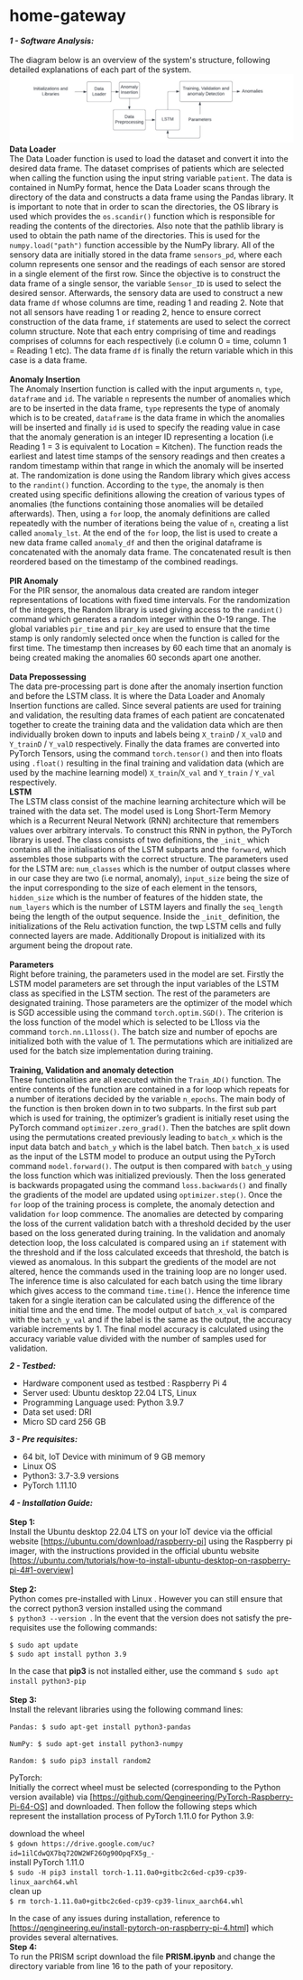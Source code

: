 # home-gateway

***1 - Software Analysis:***\
\
The diagram below is an overview of the system's structure, following detailed explanations of each part of the system.
![System Overview](SystemOverview.jpg)
**Data Loader**\
The Data Loader function is used to load the dataset and convert it into the desired data frame. The dataset comprises of patients which are selected when calling the function  using the input string  variable ```patient```.  The data is contained in NumPy format, hence the Data Loader scans through the directory of the data and constructs a data frame using the Pandas library. It is important to note that in order to scan the directories, the OS library is used which provides the ```os.scandir()``` function which is responsible for reading the contents of the directories. Also note that the pathlib library is used to obtain the path name of the directories. This is used for the ```numpy.load("path")``` function accessible by the NumPy library. All of the sensory data are initially stored in the data frame ```sensors_pd```, where each column represents one sensor and the readings of each sensor are stored in a single element of the first row. Since the objective is to construct the data frame of a single sensor, the variable ```Sensor_ID``` is used to select the desired sensor. Afterwards, the sensory data are used to construct a new data frame ```df``` whose columns are time, reading 1 and reading 2. Note that not all sensors have reading 1 or reading 2, hence to ensure correct construction of the data frame, ```if``` statements are used to select the correct column structure. Note that each entry comprising of time and readings comprises of columns for each respectively (i.e column 0 = time, column 1 = Reading 1 etc). The data frame ```df``` is finally the return variable which in this case is a data frame.\
\
**Anomaly Insertion**\
The Anomaly Insertion function is called with the input arguments ```n```, ```type```, ```dataframe``` and ```id```. The variable ```n``` represents the number of anomalies which are to be inserted in the data frame, ```type``` represents the type of anomaly which is to be created, ```dataframe``` is the data frame in which the anomalies will be inserted and finally ```id``` is used to specify the reading value in case that the anomaly generation is an integer ID representing a location (i.e  Reading 1 = 3 is equivalent to Location = Kitchen). The function reads the earliest and latest time stamps of the sensory readings and then creates a random timestamp within that range in which the anomaly will be inserted at. The randomization is done using the Random library which gives access to the ```randint()``` function.  According to the ```type```, the anomaly is then created using specific definitions allowing the creation of various types of anomalies  (the functions containing those anomalies will be detailed afterwards). Then, using a ```for``` loop, the anomaly definitions are called repeatedly with the number of iterations being the value of ```n```, creating a list called ```anomaly_lst```. At the end of the ```for``` loop, the list is used to create a new data frame called ```anomaly_df``` and then the original dataframe is concatenated with the anomaly data frame. The concatenated result is then reordered based on the timestamp of the combined readings.\
\
**PIR Anomaly**\
For the PIR sensor, the anomalous data created are random integer representations of locations with fixed time intervals. For the randomization of the integers, the Random library is used giving access to the ```randint()``` command which generates a random integer within the 0-19 range. The global variables ```pir_time``` and ```pir_key``` are used to ensure that the time stamp is only randomly selected once when the function is called for the first time. The timestamp then increases by 60 each time that an anomaly is being created making the anomalies 60 seconds apart one another.\
\
**Data Prepossessing**\
The data pre-processing part is done after the anomaly insertion function and before the LSTM class. It is where the Data Loader and Anomaly Insertion functions are called. Since several patients are used for training and validation, the resulting data frames of each patient are concatenated together to create the training data and the validation data which are then individually broken down to inputs and labels being ```X_trainD``` / ```X_valD``` and ```Y_trainD``` / ```Y_valD``` respectively. Finally the data frames are converted into PyTorch Tensors, using the command ```torch.tensor()``` and then into floats using ```.float()``` resulting in the final training and validation data (which are used by the machine learning model) ```X_train```/```X_val``` and ```Y_train``` / ```Y_val``` respectively. 
\
**LSTM**\
The LSTM class consist of the machine learning architecture which will be trained with the data set. The model used is Long Short-Term Memory which is a Recurrent Neural Network (RNN) architecture that remembers values over arbitrary intervals. To construct this RNN in python, the PyTorch library is used. The class consists of two definitions, the ```_init_``` which contains all the initialisations of the LSTM subparts and the ```forward```, which assembles those subparts with the correct structure.  The parameters used for the LSTM are: ```num_classes``` which is the number of output classes where in our case they are two (i.e normal, anomaly), ```input_size``` being the size of the input corresponding to the size of each element in the tensors, ```hidden_size``` which is the number of features of the hidden state, the ```num_layers``` which is the number of LSTM layers and finally the ```seq_length``` being the length of the output sequence. Inside the ```_init_``` definition, the initializations of the Relu activation function, the twp LSTM cells and fully connected layers are made. Additionally Dropout is initialized with its argument being the dropout rate.\
\
**Parameters**\
Right before training, the parameters used in the model are set. Firstly the LSTM model parameters are set through the input variables of the LSTM class as specified in the LSTM section. The rest of the parameters are designated training. Those parameters are the optimizer of the model which is SGD accessible using the command ```torch.optim.SGD()```. The criterion is the loss function of the model which is selected to be L1loss via the command ```torch.nn.L1loss()```. The batch size and number of epochs are initialized both with the value of 1. The permutations which are initialized are used for the batch size implementation during training.\
\
**Training, Validation and anomaly detection**\
These functionalities are all executed within the ```Train_AD()``` function. The entire contents of the function are contained in a for loop which repeats for a number of iterations decided by the variable ```n_epochs```. The main body of the function is then broken down in to two subparts. In the first sub part which is used for training, the optimizer’s gradient is initially reset using the PyTorch command ```optimizer.zero_grad()```.  Then the batches are split down using the permutations created previously leading to ```batch_x``` which is the input data batch and ```batch_y``` which is the label batch. Then ```batch_x``` is used as the input of the LSTM model to produce an output using the PyTorch command ```model.forward()```. The output is then compared with ```batch_y``` using the loss function which was initialized previously. Then the loss generated is backwards propagated using the command ```loss.backwards()``` and finally the gradients of the model are updated using ```optimizer.step()```. Once the ```for``` loop of the training process is complete, the anomaly detection and validation ```for``` loop commence. The anomalies are detected by comparing the loss of the current validation batch with a threshold decided by the user based on the loss generated during training. In the validation and anomaly detection loop, the loss calculated is compared using an ```if``` statement with the threshold and if the loss calculated exceeds that threshold, the batch is viewed as anomalous. In this subpart the gredients of the model are not altered, hence the commands used in the training loop are no longer used. The inference time is also calculated for each batch using the time library which gives access to the command ```time.time()```. Hence the inference time taken for a single iteration can be calculated using the difference of the initial time and the end time. The model output of ```batch_x_val``` is compared with the ```batch_y_val``` and if the label is the same as the output, the accuracy variable increments by 1. The final model accuracy is calculated using the accuracy variable value divided with the number of samples used for validation.

***2 - Testbed:***
* Hardware component used as testbed : Raspberry Pi 4
* Server used: Ubuntu desktop 22.04 LTS, Linux
* Programming Language used: Python 3.9.7
* Data set used: DRI
* Micro SD card 256 GB

***3 - Pre requisites:***
* 64 bit, IoT Device with minimum of 9 GB memory
* Linux OS
* Python3: 3.7-3.9 versions
* PyTorch 1.11.10

***4 - Installation Guide:***\
\
**Step 1:**\
Install the Ubuntu desktop 22.04 LTS on  your IoT device via the official website [https://ubuntu.com/download/raspberry-pi] using the Raspberry pi imager, with the instructions provided in the official ubuntu website [https://ubuntu.com/tutorials/how-to-install-ubuntu-desktop-on-raspberry-pi-4#1-overview]
\
\
**Step 2:**\
Python comes pre-installed with Linux . However you can still ensure that the correct python3 version installed using the command  
```$ python3 --version ```. In the event that the version does not satisfy the pre-requisites use the following commands: 
```
$ sudo apt update
$ sudo apt install python 3.9
```
In the case that **pip3** is not installed either, use the command ```$ sudo apt install python3-pip```
\
\
**Step 3:**\
Install the relevant libraries using the following command lines:
```
Pandas: $ sudo apt-get install python3-pandas
```
```
NumPy: $ sudo apt-get install python3-numpy
```
```
Random: $ sudo pip3 install random2
```
PyTorch:\
Initially the correct wheel must be selected (corresponding to the Python version available) via [https://github.com/Qengineering/PyTorch-Raspberry-Pi-64-OS] and downloaded. Then follow the following steps which represent the installation process of PyTorch 1.11.0 for Python 3.9:

download the wheel\
```$ gdown https://drive.google.com/uc?id=1ilCdwQX7bq72OW2WF26Og90OpqFX5g_-```\
install PyTorch 1.11.0\
```$ sudo -H pip3 install torch-1.11.0a0+gitbc2c6ed-cp39-cp39-linux_aarch64.whl```\
clean up\
```$ rm torch-1.11.0a0+gitbc2c6ed-cp39-cp39-linux_aarch64.whl```

In the case of any issues during installation, reference to [https://qengineering.eu/install-pytorch-on-raspberry-pi-4.html] which provides several alternatives.
\
**Step 4:**\
To run the PRISM script download the file **PRISM.ipynb** and change the directory variable from line 16 to the path of your repository.
















